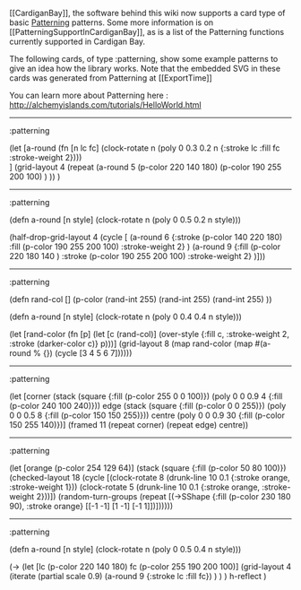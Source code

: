 [[CardiganBay]], the software behind this wiki now supports a card type of basic [Patterning](https://github.com/interstar/Patterning-Core) patterns. Some more information is on [[PatterningSupportInCardiganBay]], as is a list of the Patterning functions currently supported in Cardigan Bay.

The following cards, of type :patterning, show some example patterns to give an idea how the library works. Note that the embedded SVG in these cards was generated from Patterning at [[ExportTime]]
 
You can learn more about Patterning here : <http://alchemyislands.com/tutorials/HelloWorld.html>



----
:patterning

(let [a-round
        (fn [n lc fc]
          (clock-rotate
           n (poly
              0 0.3 0.2 n
              {:stroke lc
               :fill fc
               :stroke-weight 2})))        
        ]
(grid-layout 4
  (repeat
    (a-round 5  (p-color 220 140 180) (p-color 190 255 200 100) )
  ))
)

----
:patterning

(defn a-round
  [n style]
  (clock-rotate
     n (poly 0 0.5 0.2 n style)))

(half-drop-grid-layout 4
(cycle [
 (a-round 6 {:stroke (p-color 140 220 180) 
             :fill (p-color 190 255 200 100) 
             :stroke-weight 2}
 )
 (a-round 9 {:fill (p-color 220 180 140 ) 
             :stroke (p-color 190 255 200 100) 
             :stroke-weight 2}
 )]))

----
:patterning

(defn rand-col [] (p-color (rand-int 255) (rand-int 255) (rand-int 255) ))

(defn a-round
  [n style]
  (clock-rotate
     n (poly 0 0.4 0.4 n style)))

(let
 [rand-color
  (fn [p]
   (let
    [c (rand-col)]
    (over-style
     {:fill c, :stroke-weight 2, :stroke (darker-color c)}
     p)))]
 (grid-layout
  8 
  (map rand-color (map #(a-round % {}) (cycle [3 4 5 6 7])))))

----
:patterning

(let
 [corner
  (stack
   (square {:fill (p-color 255 0 0 100)})
   (poly 0 0 0.9 4 {:fill (p-color 240 100 240)}))
  edge
  (stack
   (square {:fill (p-color 0 0 255)})
   (poly 0 0 0.5 8 {:fill (p-color 150 150 255)}))
  centre
  (poly 0 0 0.9 30 {:fill (p-color 150 255 140)})]
 (framed 11 (repeat corner) (repeat edge) centre))

----
:patterning

(let
 [orange (p-color 254 129 64)]
 (stack
  (square {:fill (p-color 50 80 100)})
  (checked-layout
   18
   (cycle
    [(clock-rotate
      8
      (drunk-line 10 0.1 {:stroke orange, :stroke-weight 1}))
     (clock-rotate
      5
      (drunk-line 10 0.1 {:stroke orange, :stroke-weight 2}))])
   (random-turn-groups
    (repeat
     [(->SShape
       {:fill (p-color 230 180 90), :stroke orange}
       [[-1 -1] [1 -1] [-1 1]])])))))

----
:patterning

(defn a-round
  [n style]
  (clock-rotate
     n (poly 0 0.5 0.4 n style)))

(->
 (let
  [lc (p-color 220 140 180) fc (p-color 255 190 200 100)]
  (grid-layout
   4 
   (iterate (partial scale 0.9) (a-round 9 {:stroke lc :fill fc})
   )
  )
 )
 h-reflect
)
